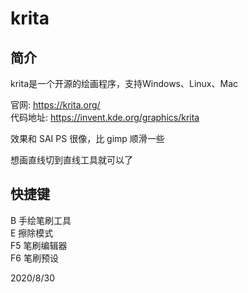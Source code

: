 # krita

## 简介
krita是一个开源的绘画程序，支持Windows、Linux、Mac  

官网: https://krita.org/  
代码地址: https://invent.kde.org/graphics/krita

效果和 SAI PS 很像，比 gimp 顺滑一些  

想画直线切到直线工具就可以了  

## 快捷键
B 手绘笔刷工具  
E 擦除模式  
F5 笔刷编辑器  
F6 笔刷预设  


2020/8/30  

